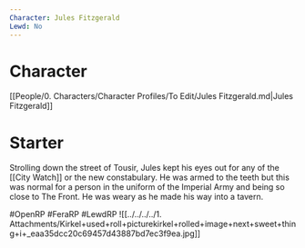 ```yaml
---
Character: Jules Fitzgerald
Lewd: No
---
```

# Character
[[People/0. Characters/Character Profiles/To Edit/Jules Fitzgerald.md|Jules Fitzgerald]]

# Starter
Strolling down the street of Tousir, Jules kept his eyes out for any of the [[City Watch]] or the new constabulary. He was armed to the teeth but this was normal for a person in the uniform of the Imperial Army and being so close to The Front. He was weary as he made his way into a tavern.

  

#OpenRP #FeraRP #LewdRP 
![[../../../../1. Attachments/Kirkel+used+roll+picturekirkel+rolled+image+next+sweet+thing+i+_eaa35dcc20c69457d43887bd7ec3f9ea.jpg]]